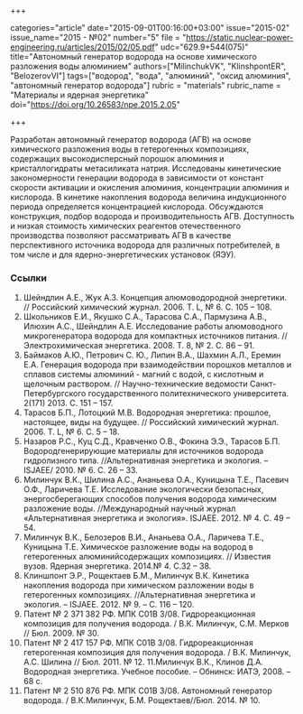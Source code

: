 +++

categories="article"
date="2015-09-01T00:16:00+03:00"
issue="2015-02"
issue_name="2015 - №02"
number="5"
file = "https://static.nuclear-power-engineering.ru/articles/2015/02/05.pdf"
udc="629.9+544(075)"
title="Автономный генератор водорода на основе химического разложения воды алюминием"
authors=["MilinchukVK", "KlinshpontER", "BelozerovVI"]
tags=["водород", "вода", "алюминий", "оксид алюминия", "автономный генератор водорода"]
rubric = "materials"
rubric_name = "Материалы и ядерная энергетика"
doi="https://doi.org/10.26583/npe.2015.2.05"

+++

Разработан автономный генератор водорода (АГВ) на основе химического разложения воды в гетерогенных композициях, содержащих высокодисперсный порошок алюминия и кристаллогидраты метасиликата натрия. Исследованы кинетические закономерности генерации водорода в зависимости от констант скорости активации и окисления алюминия, концентрации алюминия и кислорода. В кинетике накопления водорода величина индукционного периода определяется концентрацией кислорода. Обсуждаются конструкция, подбор водорода и производительность АГВ. Доступность и низкая стоимость химических реагентов отечественного производства позволяют рассматривать АГВ в качестве перспективного источника водорода для различных потребителей, в том числе и для ядерно-энергетических установок (ЯЭУ).

### Ссылки

1. Шейндлин А.Е., Жук А.З. Концепция алюмоводородной энергетики. // Российский химический журнал. 2006. Т. L, № 6. С. 105 – 108.
2. Школьников Е.И., Якушко C.А., Тарасова С.А., Пармузина А.В., Илюхин А.С., Шейндлин А.Е. Исследование работы алюмоводного микрогенератора водорода для компактных источников питания. // Электрохимическая энергетика. 2008. Т. 8, № 2. С. 86 – 91.
3. Баймаков А.Ю., Петрович С. Ю., Липин В.А., Шахмин А.Л., Еремин Е.А. Генерация водорода при взаимодействии порошков металлов и сплавов системы алюминий - магний с водой, с кислотным и щелочным раствором. // Научно-технические ведомости Санкт-Петербургского государственного политехнического университета. 2(171) 2013. С. 151 – 157.
4. Тарасов Б.П., Лотоцкий М.В. Водородная энергетика: прошлое, настоящее, виды на будущее. // Российский химический журнал. 2006. Т. L, № 6. С. 5 – 18.
5. Назаров Р.С., Куц С.Д., Кравченко О.В., Фокина Э.Э., Тарасов Б.П. Водородгенерирующие материалы для источников водорода гидролизного типа. //Альтернативная энергетика и экология. – ISJAEE/ 2010. № 6. С. 26 – 33.
6. Милинчук В.К., Шилина А.С., Ананьева О.А., Куницына Т.Е., Пасевич О.Ф., Ларичева Т.Е. Исследование экологически безопасных, энергосберегающих способов получения водорода химическим разложение воды. //Международный научный журнал «Альтернативная энергетика и экология». ISJAEE. 2012. № 4. С. 49 – 54.
7. Милинчук В.К., Белозеров В.И., Ананьева О.А., Ларичева Т.Е., Куницына Т.Е. Химическое разложение воды на водород в гетерогенных алюминийсодержащих композициях. // Известия вузов. Ядерная энергетика. 2014.№ 4. С.32 – 38.
8. Клиншпонт Э.Р., Рощектаев Б.М., Милинчук В.К. Кинетика накопления водорода при химическом разложении воды в гетерогенных композициях. //Альтернативная энергетика и экология. – ISJAEE. 2012. № 9. – С. 116 – 120.
9. Патент № 2 371 382 РФ. МПК С01В 3/08. Гидрореакционная композиция для получения водорода. / В.К. Милинчук, С.М. Мерков // Бюл. 2009. № 30.
10. Патент № 2 417 157 РФ. МПК С01В 3/08. Гидрореакционная гетерогенная композиция для получения водорода. / В.К. Милинчук, А.С. Шилина // Бюл. 2011. № 12.
11.Милинчук В.К., Клинов Д.А. Водородная энергетика. Учебное пособие. – Обнинск: ИАТЭ, 2008. – 68 с.
12. Патент № 2 510 876 РФ. МПК С01В 3/08. Автономный генератор водорода. / В.К.Милинчук, Б.М. Рощектаев//Бюл. 2014. № 10.